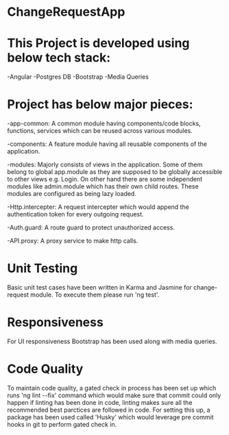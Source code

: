 # ChangeRequestApp

# This Project is developed using below tech stack:

-Angular
-Postgres DB
-Bootstrap
-Media Queries

# Project has below major pieces:

-app-common: A common module having components/code blocks, functions, services which can be reused across various modules.

-components: A feature module having all reusable components of the application.

-modules: Majorly consists of views in the application. Some of them belong to global app.module as they are supposed to be globally accessible to other views e.g. Login. On other hand there are some independent modules like admin.module which has their own child routes. These modules are configured as being lazy loaded.

-Http.intercepter: A request intercepter which would append the authentication token for every outgoing request.

-Auth.guard: A route guard to protect unauthorized access.

-API.proxy: A proxy service to make http calls.

# Unit Testing

Basic unit test cases have been written in Karma and Jasmine for change-request module. To execute them please run 'ng test'.

# Responsiveness

For UI responsiveness Bootstrap has been used along with media queries.

# Code Quality

To maintain code quality, a gated check in process has been set up which runs 'ng lint --fix' command which would make sure that commit could only happen if linting has been done in code, linting makes sure all the recommended best parctices are followed in code. For setting this up, a package has been used called 'Husky' which would leverage pre commit hooks in git to perform gated check in.
